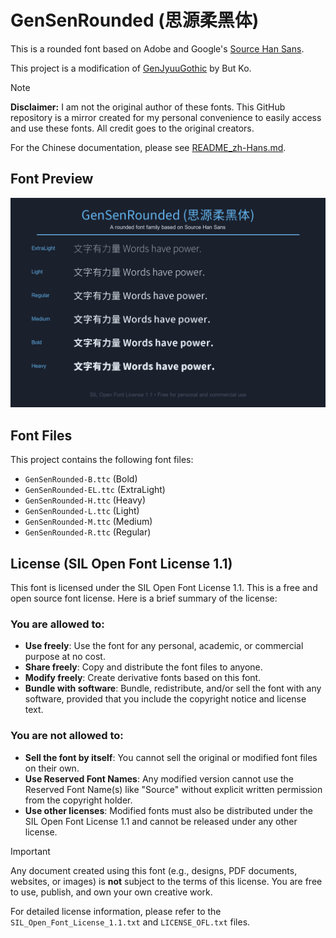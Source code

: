 # GenSenRounded (思源柔黑体)

This is a rounded font based on Adobe and Google's [Source Han Sans](https://github.com/adobe-fonts/source-han-sans).

This project is a modification of [GenJyuuGothic](https://github.com/ButTaiwan/genjyuugothic) by But Ko.

> [!NOTE]
> **Disclaimer:** I am not the original author of these fonts. This GitHub repository is a mirror created for my personal convenience to easily access and use these fonts. All credit goes to the original creators.

For the Chinese documentation, please see [README_zh-Hans.md](./README_zh-Hans.md).

## Font Preview

![GenSenRounded Font Preview](images/font-preview.png)

## Font Files

This project contains the following font files:

- `GenSenRounded-B.ttc` (Bold)
- `GenSenRounded-EL.ttc` (ExtraLight)
- `GenSenRounded-H.ttc` (Heavy)
- `GenSenRounded-L.ttc` (Light)
- `GenSenRounded-M.ttc` (Medium)
- `GenSenRounded-R.ttc` (Regular)

## License (SIL Open Font License 1.1)

This font is licensed under the SIL Open Font License 1.1. This is a free and open source font license. Here is a brief summary of the license:

### You are allowed to:

- **Use freely**: Use the font for any personal, academic, or commercial purpose at no cost.
- **Share freely**: Copy and distribute the font files to anyone.
- **Modify freely**: Create derivative fonts based on this font.
- **Bundle with software**: Bundle, redistribute, and/or sell the font with any software, provided that you include the copyright notice and license text.

### You are not allowed to:

- **Sell the font by itself**: You cannot sell the original or modified font files on their own.
- **Use Reserved Font Names**: Any modified version cannot use the Reserved Font Name(s) like "Source" without explicit written permission from the copyright holder.
- **Use other licenses**: Modified fonts must also be distributed under the SIL Open Font License 1.1 and cannot be released under any other license.

> [!IMPORTANT]
> Any document created using this font (e.g., designs, PDF documents, websites, or images) is **not** subject to the terms of this license. You are free to use, publish, and own your own creative work.

For detailed license information, please refer to the `SIL_Open_Font_License_1.1.txt` and `LICENSE_OFL.txt` files.
